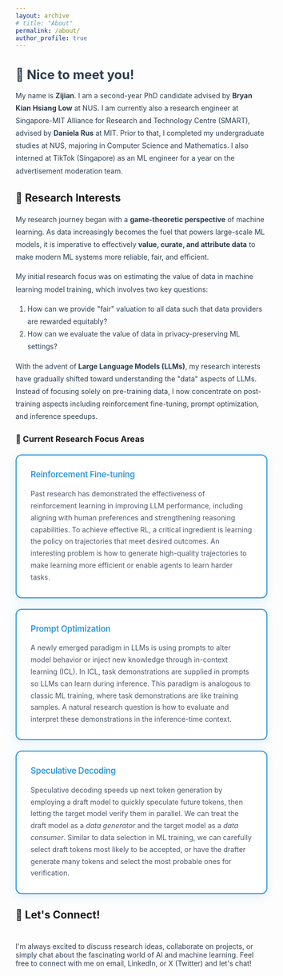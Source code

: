 ```yaml
---
layout: archive
# title: "About"
permalink: /about/
author_profile: true
---
```


<div style="text-align: left; margin-bottom: 2em;">
  <h2 style="color: #2c3e50; font-size: 1.8em; margin-bottom: 0.5em;">👋 Nice to meet you!</h2>
  <p style="font-size: 1em; color: #2c3e50; line-height: 1.8;">
    My name is <strong>Zijian</strong>. I am a second-year PhD candidate advised by <strong>Bryan Kian Hsiang Low</strong> at NUS. 
    I am currently also a research engineer at Singapore-MIT Alliance for Research and Technology Centre (SMART), 
    advised by <strong>Daniela Rus</strong> at MIT. Prior to that, I completed my undergraduate studies at NUS, majoring in Computer Science and Mathematics. I also interned at TikTok (Singapore) as an ML engineer for a year on the advertisement moderation team.
  </p>
</div>

## 🔬 Research Interests

<div style="color: #2c3e50; line-height: 1.8; margin: 1em 0; font-size: 1em;">

My research journey began with a <strong>game-theoretic perspective</strong> of machine learning. As data increasingly becomes the fuel that powers large-scale ML models, it is imperative to effectively <strong>value, curate, and attribute data</strong> to make modern ML systems more reliable, fair, and efficient.

My initial research focus was on estimating the value of data in machine learning model training, which involves two key questions:
1. How can we provide "fair" valuation to all data such that data providers are rewarded equitably?
2. How can we evaluate the value of data in privacy-preserving ML settings?

With the advent of <strong>Large Language Models (LLMs)</strong>, my research interests have gradually shifted toward understanding the "data" aspects of LLMs. Instead of focusing solely on pre-training data, I now concentrate on post-training aspects including reinforcement fine-tuning, prompt optimization, and inference speedups.

</div>

### 🎯 Current Research Focus Areas

<style>
.research-item {
  background: #fff;
  padding: 2em;
  margin: 1.5em 0;
  border-radius: 12px;
  box-shadow: 0 4px 20px rgba(52, 152, 219, 0.15);
  border: 2px solid #3498db;
}

.research-item h4 {
  color: #3498db;
  margin: 0 0 1em 0;
  font-size: 1.2em;
  font-weight: 600;
  letter-spacing: -0.02em;
  background: none;
}

.research-item p {
  line-height: 1.7;
  color: #4a5568;
  margin: 0;
  font-size: 1em;
  font-weight: 400;
}
</style>

<div class="research-item">
  <h4>Reinforcement Fine-tuning</h4>
  <p>
    Past research has demonstrated the effectiveness of reinforcement learning in improving LLM performance, including aligning with human preferences and strengthening reasoning capabilities. To achieve effective RL, a critical ingredient is learning the policy on trajectories that meet desired outcomes. An interesting problem is how to generate high-quality trajectories to make learning more efficient or enable agents to learn harder tasks.
  </p>
</div>

<div class="research-item">
  <h4>Prompt Optimization</h4>
  <p>
    A newly emerged paradigm in LLMs is using prompts to alter model behavior or inject new knowledge through in-context learning (ICL). In ICL, task demonstrations are supplied in prompts so LLMs can learn during inference. This paradigm is analogous to classic ML training, where task demonstrations are like training samples. A natural research question is how to evaluate and interpret these demonstrations in the inference-time context.
  </p>
</div>

<div class="research-item">
  <h4>Speculative Decoding</h4>
  <p>
    Speculative decoding speeds up next token generation by employing a draft model to quickly speculate future tokens, then letting the target model verify them in parallel. We can treat the draft model as a <em>data generator</em> and the target model as a <em>data consumer</em>. Similar to data selection in ML training, we can carefully select draft tokens most likely to be accepted, or have the drafter generate many tokens and select the most probable ones for verification.
  </p>
</div>

## 🌟 Let's Connect!

<div style="text-align: left; margin-top: 3em;">
  <p style="color: #2c3e50; font-size: 1em; margin: 0;">
    I'm always excited to discuss research ideas, collaborate on projects, or simply chat about the fascinating world of AI and machine learning. Feel free to connect with me on email, LinkedIn, or X (Twitter) and let's chat!
  </p>
</div>
